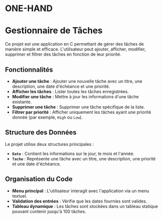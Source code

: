 # ONE-HAND
# Gestionnaire de Tâches

Ce projet est une application en C permettant de gérer des tâches de manière simple et efficace. L'utilisateur peut ajouter, afficher, modifier, supprimer et filtrer des tâches en fonction de leur priorité.

## Fonctionnalités

- **Ajouter une tâche** : Ajouter une nouvelle tâche avec un titre, une description, une date d'échéance et une priorité.
- **Afficher les tâches** : Lister toutes les tâches enregistrées.
- **Modifier une tâche** : Mettre à jour les informations d'une tâche existante.
- **Supprimer une tâche** : Supprimer une tâche spécifique de la liste.
- **Filtrer par priorité** : Afficher uniquement les tâches ayant une priorité donnée (par exemple, `High` ou `Low`).

## Structure des Données

Le projet utilise deux structures principales :
- **`Date`** : Contient les informations sur le jour, le mois et l'année.
- **`Tache`** : Représente une tâche avec un titre, une description, une priorité et une date d'échéance.

## Organisation du Code

- **Menu principal** : L'utilisateur interagit avec l'application via un menu textuel.
- **Validation des entrées** : Vérifie que les dates fournies sont valides.
- **Tableau dynamique** : Les tâches sont stockées dans un tableau statique pouvant contenir jusqu'à 100 tâches.

